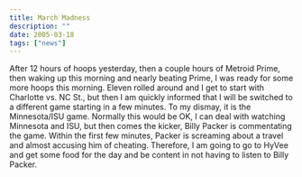 ```yaml
---
title: March Madness
description: ""
date: 2005-03-18
tags: ["news"]
---
```


After 12 hours of hoops yesterday, then a couple hours of Metroid Prime, then waking up this morning and nearly beating Prime, I was ready for some more hoops this morning. Eleven rolled around and I get to start with Charlotte vs. NC St., but then I am quickly informed that I will be switched to a different game starting in a few minutes. To my dismay, it is the Minnesota/ISU game. Normally this would be OK, I can deal with watching Minnesota and ISU, but then comes the kicker, Billy Packer is commentating the game. Within the first few minutes, Packer is screaming about a travel and almost accusing him of cheating. Therefore, I am going to go to HyVee and get some food for the day and be content in not having to listen to Billy Packer.